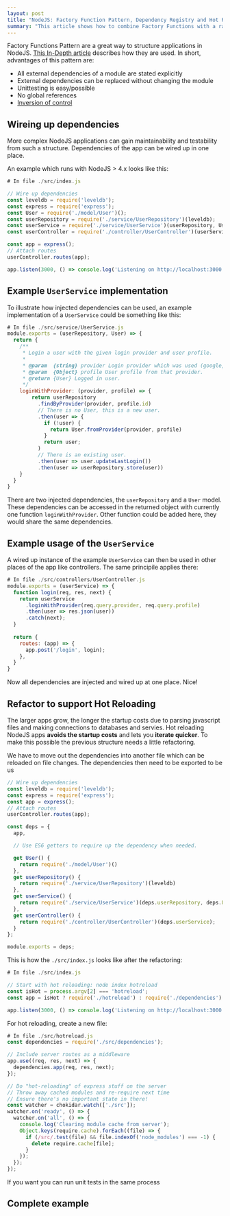 ```yaml
---
layout: post
title: "NodeJS: Factory Function Pattern, Dependency Registry and Hot Reloading"
summary: "This article shows how to combine Factory Functions with a rapid feedback loop using hot reloading." 
---
```


Factory Functions Pattern are a great way to structure applications in NodeJS. [This In-Depth article](https://medium.com/@pyrolistical/factory-functions-pattern-in-depth-356d14801c91#.3193wonrd) describes how they are used. In short, advantages of this pattern are:

 * All external dependencies of a module are stated explicitly
 * External dependencies can be replaced without changing the module 
 * Unittesting is easy/possible
 * No global references
 * [Inversion of control](https://en.wikipedia.org/wiki/Inversion_of_control)

## Wireing up dependencies

More complex NodeJS applications can gain maintainability and testability from such a structure.
Dependencies of the app can be wired up in one place. 

An example which runs with NodeJS > 4.x looks like this:

```js
# In file ./src/index.js

// Wire up dependencies
const leveldb = require('leveldb');
const express = require('express');
const User = require('./model/User')();
const userRepository = require('./service/UserRepository')(leveldb);
const userService = require('./service/UserService')(userRepository, User);
const userController = require('./controller/UserController')(userService);

const app = express();
// Attach routes
userController.routes(app);

app.listen(3000, () => console.log('Listening on http://localhost:3000'));
```

## Example `UserService` implementation

To illustrate how injected dependencies can be used, an example implementation of a `UserService` could be something like this:

```js
# In file ./src/service/UserService.js
module.exports = (userRepository, User) => {
  return {
    /**
     * Login a user with the given login provider and user profile.
     *  
     * @param  {string} provider Login provider which was used (google, facebook, ...)
     * @param  {Object} profile User profile from that provider.
     * @return {User} Logged in user.
     */
    loginWithProvider: (provider, profile) => {
        return userRepository
          .findByProvider(provider, profile.id)
          // There is no User, this is a new user.
          .then(user => {
            if (!user) {
              return User.fromProvider(provider, profile)
            }
            return user;
          )
          // There is an existing user.
          .then(user => user.updateLastLogin())
          .then(user => userRepository.store(user))
    }
  }
} 
```

There are two injected dependencies, the `userRepository` and a `User` model. These dependencies can be accessed in the returned object with currently one function `loginWithProvider`. Other function could be added here, they would share the same dependencies. 

## Example usage of the `UserService`

A wired up instance of the example `UserService` can then be used in other places of the app like controllers. The same principile applies there:

```js
# In file ./src/controllers/UserController.js
module.exports = (userService) => {
  function login(req, res, next) {
    return userService
      .loginWithProvider(req.query.provider, req.query.profile)
      .then(user => res.json(user))
      .catch(next);
  }
  
  return {
    routes: (app) => {
      app.post('/login', login);
    },
  }
}
```

Now all dependencies are injected and wired up at one place. Nice!

## Refactor to support Hot Reloading

The larger apps grow, the longer the startup costs due to parsing javascript files
and making connections to databases and servies. Hot reloading NodeJS apps **avoids the startup costs** and lets you **iterate quicker**. To make this possible the previous structure needs a little refactoring.

We have to move out the dependencies into another file which can be reloaded on file changes.
The dependencies then need to be exported to be us

```js
// Wire up dependencies
const leveldb = require('leveldb');
const express = require('express');
const app = express();
// Attach routes
userController.routes(app);

const deps = {
  app,

  // Use ES6 getters to require up the dependency when needed. 

  get User() {
    return require('./model/User')()
  },
  get userRepository() { 
    return require('./service/UserRepository')(leveldb) 
  },
  get userService() { 
    return require('./service/UserService')(deps.userRepository, deps.User);
  },
  get userController() {
    return require('./controller/UserController')(deps.userService);
  }
};

module.exports = deps;
```

This is how the `./src/index.js` looks like after the refactoring:

```js
# In file ./src/index.js

// Start with hot reloading: node index hotreload 
const isHot = process.argv[2] === 'hotreload';
const app = isHot ? require('./hotreload') : require('./dependencies').app;

app.listen(3000, () => console.log('Listening on http://localhost:3000'));
```

For hot reloading, create a new file:

```js
# In file ./src/hotreload.js
const dependencies = require('./src/dependencies');

// Include server routes as a middleware
app.use((req, res, next) => {
  dependencies.app(req, res, next);
});

// Do "hot-reloading" of express stuff on the server
// Throw away cached modules and re-require next time
// Ensure there's no important state in there!
const watcher = chokidar.watch(['./src']);
watcher.on('ready', () => {
  watcher.on('all', () => {
    console.log('Clearing module cache from server');
    Object.keys(require.cache).forEach((file) => {
      if (/src/.test(file) && file.indexOf('node_modules') === -1) {
        delete require.cache[file];
      }
    });
  });
});
```

If you want you can run unit tests in the same process 

## Complete example


